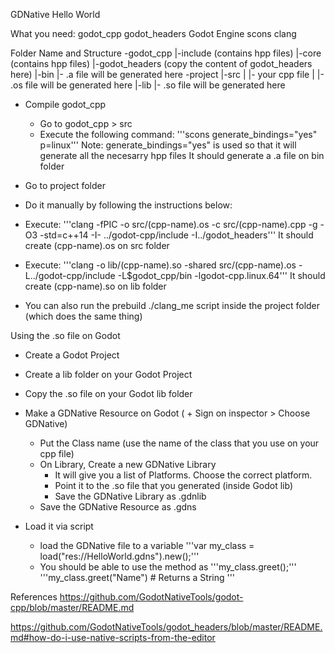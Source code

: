GDNative Hello World


What you need:
	godot_cpp
	godot_headers
	Godot Engine
	scons
	clang


Folder Name and Structure
-godot_cpp
 |-include (contains hpp files)
   |-core  (contains hpp files)
 |-godot_headers (copy the content of godot_headers here)
 |-bin
   |- .a file will be generated here
-project
 |-src
 | |- your cpp file
 | |- .os file will be generated here
 |-lib
   |- .so file will be generated here


- Compile godot_cpp
	- Go to godot_cpp > src
	- Execute the following command: '''scons generate_bindings="yes" p=linux'''
		Note: generate_bindings="yes" is used so that it will generate all the necesarry hpp files
		It should generate a .a file on bin folder
			  

- Go to project folder


- Do it manually by following the instructions below:

- Execute: 
  '''clang -fPIC -o src/(cpp-name).os -c src/(cpp-name).cpp -g -O3 -std=c++14 -I- ../godot-cpp/include -I../godot_headers'''
  It should create (cpp-name).os on src folder

- Execute:
  '''clang -o lib/(cpp-name).so -shared src/(cpp-name).os -L../godot-cpp/include -L$godot_cpp/bin -lgodot-cpp.linux.64'''
  It should create (cpp-name).so on lib folder

- You can also run the prebuild ./clang_me script inside the project folder (which does the same thing)

Using the .so file on Godot
- Create a Godot Project
- Create a lib folder on your Godot Project
- Copy the .so file on your Godot lib folder
- Make a GDNative Resource on Godot ( + Sign on inspector > Choose GDNative)
	- Put the Class name (use the name of the class that you use on your cpp file)
	- On Library, Create a new GDNative Library
		- It will give you a list of Platforms. Choose the correct platform.
		- Point it to the .so file that you generated (inside Godot lib)
		- Save the GDNative Library as <name>.gdnlib
	- Save the GDNative Resource as <name>.gdns

- Load it via script
	- load the GDNative file to a variable
		'''var my_class = load("res://HelloWorld.gdns").new();'''
	- You should be able to use the method as
		'''my_class.greet();'''
		'''my_class.greet("Name") # Returns a String '''
		



References
https://github.com/GodotNativeTools/godot-cpp/blob/master/README.md

https://github.com/GodotNativeTools/godot_headers/blob/master/README.md#how-do-i-use-native-scripts-from-the-editor
